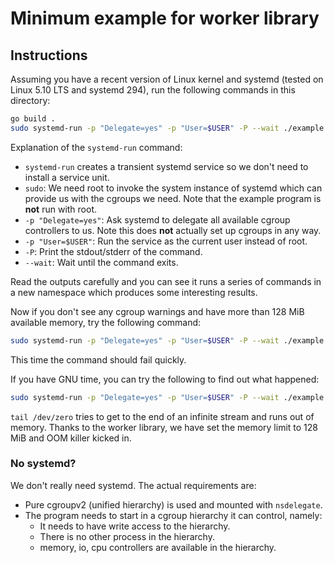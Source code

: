 # Minimum example for worker library

## Instructions

Assuming you have a recent version of Linux kernel and systemd (tested on Linux 5.10 LTS
and systemd 294), run the following commands in this directory:

```bash
go build .
sudo systemd-run -p "Delegate=yes" -p "User=$USER" -P --wait ./example
```

Explanation of the `systemd-run` command:

*   `systemd-run` creates a transient systemd service so we don't need to install a
    service unit.
*   `sudo`: We need root to invoke the system instance of systemd which can provide us
    with the cgroups we need. Note that the example program is **not** run with root.
*   `-p "Delegate=yes"`: Ask systemd to delegate all available cgroup controllers to us.
    Note this does **not** actually set up cgroups in any way.
*   `-p "User=$USER"`: Run the service as the current user instead of root.
*   `-P`: Print the stdout/stderr of the command.
*   `--wait`: Wait until the command exits.

Read the outputs carefully and you can see it runs a series of commands in a new namespace
which produces some interesting results.

Now if you don't see any cgroup warnings and have more than 128 MiB available memory, try
the following command:

```bash
sudo systemd-run -p "Delegate=yes" -p "User=$USER" -P --wait ./example tail /dev/zero
```

This time the command should fail quickly.

If you have GNU time, you can try the following to find out what happened:

```bash
sudo systemd-run -p "Delegate=yes" -p "User=$USER" -P --wait ./example /usr/bin/time -v tail /dev/zero
```

`tail /dev/zero` tries to get to the end of an infinite stream and runs out of memory.
Thanks to the worker library, we have set the memory limit to 128 MiB and OOM killer
kicked in.

### No systemd?

We don't really need systemd. The actual requirements are:

* Pure cgroupv2 (unified hierarchy) is used and mounted with `nsdelegate`.
* The program needs to start in a cgroup hierarchy it can control, namely:
    * It needs to have write access to the hierarchy.
    * There is no other process in the hierarchy.
    * memory, io, cpu controllers are available in the hierarchy.
